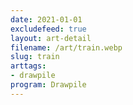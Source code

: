 ```yaml
---
date: 2021-01-01
excludefeed: true
layout: art-detail
filename: /art/train.webp
slug: train
arttags:
- drawpile
program: Drawpile
---
```

